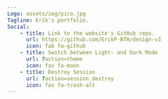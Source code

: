 ```yaml
---
Logo: assets/img/pico.jpg
Tagline: Erik's portfolio.
Social:
    - title: Link to the website's GitHub repo.
      url: https://github.com/ErikP-BTH/design-v3
      icon: fab fa-github
    - title: Switch between Light- and Dark Mode
      url: ?action=theme
      icon: fas fa-moon
    - title: Destroy Session
      url: ?action=session_destroy
      icon: fas fa-trash-alt
---
```

